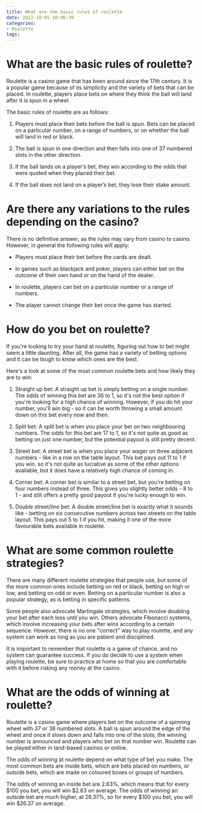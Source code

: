 ```yaml
---
title: What are the basic rules of roulette
date: 2022-10-05 10:06:39
categories:
- Roulette
tags:
---
```



#  What are the basic rules of roulette?

Roulette is a casino game that has been around since the 17th century. It is a popular game because of its simplicity and the variety of bets that can be placed. In roulette, players place bets on where they think the ball will land after it is spun in a wheel.

The basic rules of roulette are as follows:

1. Players must place their bets before the ball is spun. Bets can be placed on a particular number, on a range of numbers, or on whether the ball will land in red or black.

2. The ball is spun in one direction and then falls into one of 37 numbered slots in the other direction.

3. If the ball lands on a player’s bet, they win according to the odds that were quoted when they placed their bet.

4. If the ball does not land on a player’s bet, they lose their stake amount.

#  Are there any variations to the rules depending on the casino?

There is no definitive answer, as the rules may vary from casino to casino. However, in general the following rules will apply:

- Players must place their bet before the cards are dealt.

- In games such as blackjack and poker, players can either bet on the outcome of their own hand or on the hand of the dealer.

- In roulette, players can bet on a particular number or a range of numbers.

- The player cannot change their bet once the game has started.

#  How do you bet on roulette?

If you're looking to try your hand at roulette, figuring out how to bet might seem a little daunting. After all, the game has a variety of betting options and it can be tough to know which ones are the best.

Here's a look at some of the most common roulette bets and how likely they are to win:

1. Straight up bet: A straight up bet is simply betting on a single number. The odds of winning this bet are 36 to 1, so it's not the best option if you're looking for a high chance of winning. However, if you do hit your number, you'll win big - so it can be worth throwing a small amount down on this bet every now and then.

2. Split bet: A split bet is when you place your bet on two neighbouring numbers. The odds for this bet are 17 to 1, so it's not quite as good as betting on just one number, but the potential payout is still pretty decent.

3. Street bet: A street bet is when you place your wager on three adjacent numbers - like in a row on the table layout. This bet pays out 11 to 1 if you win, so it's not quite as lucrative as some of the other options available, but it does have a relatively high chance of coming in.

4. Corner bet: A corner bet is similar to a street bet, but you're betting on four numbers instead of three. This gives you slightly better odds - 8 to 1 - and still offers a pretty good payout if you're lucky enough to win.

5. Double street/line bet: A double street/line bet is exactly what it sounds like - betting on six consecutive numbers across two streets on the table layout. This pays out 5 to 1 if you hit, making it one of the more favourable bets available in roulette.

#  What are some common roulette strategies?

There are many different roulette strategies that people use, but some of the more common ones include betting on red or black, betting on high or low, and betting on odd or even. Betting on a particular number is also a popular strategy, as is betting in specific patterns.

Some people also advocate Martingale strategies, which involve doubling your bet after each loss until you win. Others advocate Fibonacci systems, which involve increasing your bets after wins according to a certain sequence. However, there is no one "correct" way to play roulette, and any system can work as long as you are patient and disciplined.

It is important to remember that roulette is a game of chance, and no system can guarantee success. If you do decide to use a system when playing roulette, be sure to practice at home so that you are comfortable with it before risking any money at the casino.

#  What are the odds of winning at roulette?

Roulette is a casino game where players bet on the outcome of a spinning wheel with 37 or 38 numbered slots. A ball is spun around the edge of the wheel and once it slows down and falls into one of the slots, the winning number is announced and players who bet on that number win. Roulette can be played either in land-based casinos or online.

The odds of winning at roulette depend on what type of bet you make. The most common bets are inside bets, which are bets placed on numbers, or outside bets, which are made on coloured boxes or groups of numbers.

The odds of winning an inside bet are 2.63%, which means that for every $100 you bet, you will win $2.63 on average. The odds of winning an outside bet are much higher, at 26.37%, so for every $100 you bet, you will win $26.37 on average.